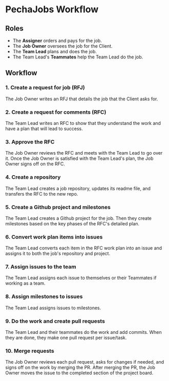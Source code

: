 # PechaJobs Workflow

## Roles
- The **Assigner** orders and pays for the job.
- The **Job Owner** oversees the job for the Client.
- The **Team Lead** plans and does the job.
- The Team Lead's **Teammates** help the Team Lead do the job.

## Workflow

### 1. Create a request for job (RFJ)
The Job Owner writes an RFJ that details the job that the Client asks for.

### 2. Create a request for comments (RFC)
The Team Lead writes an RFC to show that they understand the work and have a plan that will lead to success.

### 3. Approve the RFC
The Job Owner reviews the RFC and meets with the Team Lead to go over it. Once the Job Owner is satisfied with the Team Lead's plan, the Job Owner signs off on the RFC.

### 4. Create a repository
The Team Lead creates a job repository, updates its readme file, and transfers the RFC to the new repo.

### 5. Create a Github project and milestones
The Team Lead creates a Github project for the job. Then they create milestones based on the key phases of the RFC's detailed plan.

### 6. Convert work plan items into issues
The Team Lead converts each item in the RFC work plan into an issue and assigns it to both the job's repository and project.

### 7. Assign issues to the team
The Team Lead assigns each issue to themselves or their Teammates if working as a team.

### 8. Assign milestones to issues
The Team Lead assigns issues to milestones.

### 9. Do the work and create pull requests
The Team Lead and their teammates do the work and add commits. When they are done, they make one pull request per issue/task.

### 10. Merge requests
The Job Owner reviews each pull request, asks for changes if needed, and signs off on the work by merging the PR. After merging the PR, the Job Owner moves the issue to the completed section of the project board.
